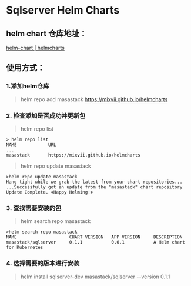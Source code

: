 # Sqlserver Helm Charts

## helm chart 仓库地址：

[helm-chart | helmcharts](https://mixvii.github.io/helmcharts)

## 使用方式：

### 1.添加helm仓库

> helm repo add masastack https://mixvii.github.io/helmcharts

### 2. 检查添加是否成功并更新包

> helm repo list 

```
> helm repo list
NAME            URL
...
masastack       https://mixvii.github.io/helmcharts
```

> helm repo update masastack

```
>helm repo update masastack
Hang tight while we grab the latest from your chart repositories...
...Successfully got an update from the "masastack" chart repository
Update Complete. ⎈Happy Helming!⎈
```

### 3. 查找需要安装的包

> helm search repo masastack 

```
>helm search repo masastack
NAME                    CHART VERSION   APP VERSION     DESCRIPTION
masastack/sqlserver     0.1.1           0.0.1           A Helm chart for Kubernetes
```

### 4. 选择需要的版本进行安装

> helm install sqlserver-dev masastack/sqlserver --version 0.1.1 
